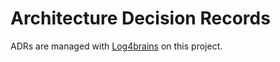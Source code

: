 # Architecture Decision Records

ADRs are managed with [Log4brains](https://github.com/log4brains/log4brains) on this project.
